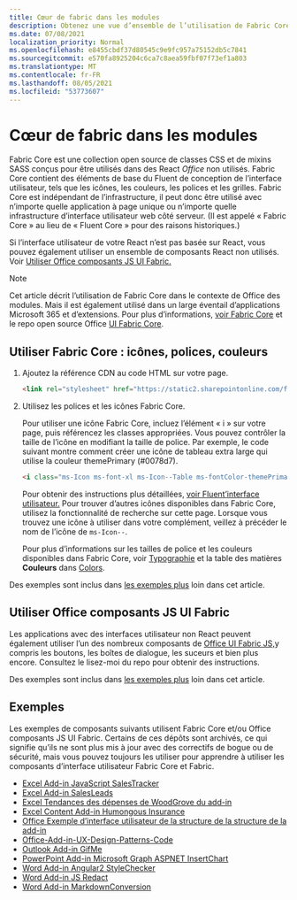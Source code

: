 ```yaml
---
title: Cœur de fabric dans les modules
description: Obtenez une vue d’ensemble de l’utilisation de Fabric Core et des composants de l’interface utilisateur fabric dans Office des composants.
ms.date: 07/08/2021
localization_priority: Normal
ms.openlocfilehash: e8455cbdf37d80545c9e9fc957a75152db5c7841
ms.sourcegitcommit: e570fa8925204c6ca7c8aea59fbf07f73ef1a803
ms.translationtype: MT
ms.contentlocale: fr-FR
ms.lasthandoff: 08/05/2021
ms.locfileid: "53773607"
---
```

# <a name="fabric-core-in-office-add-ins"></a>Cœur de fabric dans les modules

Fabric Core est une collection open source de classes CSS et de mixins SASS conçus pour être utilisés dans des React *Office* non utilisés. Fabric Core contient des éléments de base du Fluent de conception de l’interface utilisateur, tels que les icônes, les couleurs, les polices et les grilles. Fabric Core est indépendant de l’infrastructure, il peut donc être utilisé avec n’importe quelle application à page unique ou n’importe quelle infrastructure d’interface utilisateur web côté serveur. (Il est appelé « Fabric Core » au lieu de « Fluent Core » pour des raisons historiques.)

Si l’interface utilisateur de votre React n’est pas basée sur React, vous pouvez également utiliser un ensemble de composants React non utilisés. Voir [Utiliser Office composants JS UI Fabric.](#use-office-ui-fabric-js-components)

> [!NOTE]
> Cet article décrit l’utilisation de Fabric Core dans le contexte de Office des modules. Mais il est également utilisé dans un large éventail d’applications Microsoft 365 et d’extensions. Pour plus d’informations, [voir Fabric Core](https://developer.microsoft.com/fluentui#/get-started/web#fabric-core) et le repo open source Office [UI Fabric Core](https://github.com/OfficeDev/office-ui-fabric-core).

## <a name="use-fabric-core-icons-fonts-colors"></a>Utiliser Fabric Core : icônes, polices, couleurs

1. Ajoutez la référence CDN au code HTML sur votre page.  

    ```html
    <link rel="stylesheet" href="https://static2.sharepointonline.com/files/fabric/office-ui-fabric-core/9.6.1/css/fabric.min.css">
    ```

2. Utilisez les polices et les icônes Fabric Core.

    Pour utiliser une icône Fabric Core, incluez l’élément « i » sur votre page, puis référencez les classes appropriées. Vous pouvez contrôler la taille de l’icône en modifiant la taille de police. Par exemple, le code suivant montre comment créer une icône de tableau extra large qui utilise la couleur themePrimary (#0078d7).

    ```html
    <i class="ms-Icon ms-font-xl ms-Icon--Table ms-fontColor-themePrimary"></i>
    ```

    Pour obtenir des instructions plus détaillées, [voir Fluent’interface utilisateur.](https://developer.microsoft.com/fluentui#/styles/web/icons) Pour trouver d’autres icônes disponibles dans Fabric Core, utilisez la fonctionnalité de recherche sur cette page. Lorsque vous trouvez une icône à utiliser dans votre complément, veillez à précéder le nom de l’icône de `ms-Icon--`.

    Pour plus d’informations sur les tailles de police et les couleurs disponibles dans Fabric Core, voir [Typographie](https://developer.microsoft.com/fluentui#/styles/web/typography) et la table des matières **Couleurs** dans [Colors](https://developer.microsoft.com/fluentui#/styles/web/colors).

Des exemples sont inclus dans [les exemples plus](#samples) loin dans cet article.

## <a name="use-office-ui-fabric-js-components"></a>Utiliser Office composants JS UI Fabric

Les applications avec des interfaces utilisateur non React peuvent également utiliser l’un des nombreux composants de [Office UI Fabric JS,](https://github.com/OfficeDev/office-ui-fabric-js)y compris les boutons, les boîtes de dialogue, les suceurs et bien plus encore. Consultez le lisez-moi du repo pour obtenir des instructions.

Des exemples sont inclus dans [les exemples plus](#samples) loin dans cet article.

## <a name="samples"></a>Exemples

Les exemples de composants suivants utilisent Fabric Core et/ou Office composants JS UI Fabric. Certains de ces dépôts sont archivés, ce qui signifie qu’ils ne sont plus mis à jour avec des correctifs de bogue ou de sécurité, mais vous pouvez toujours les utiliser pour apprendre à utiliser les composants d’interface utilisateur Fabric Core et Fabric.

- [Excel Add-in JavaScript SalesTracker](https://github.com/OfficeDev/Excel-Add-in-JavaScript-SalesTracker)
- [Excel Add-in SalesLeads](https://github.com/OfficeDev/Excel-Add-in-SalesLeads)
- [Excel Tendances des dépenses de WoodGrove du add-in](https://github.com/OfficeDev/Excel-Add-in-WoodGrove-Expense-Trends)
- [Excel Content Add-in Humongous Insurance](https://github.com/OfficeDev/Excel-Content-Add-in-Humongous-Insurance)
- [Office Exemple d’interface utilisateur de la structure de la structure de la add-in](https://github.com/OfficeDev/Office-Add-in-Fabric-UI-Sample)
- [Office-Add-in-UX-Design-Patterns-Code](https://github.com/OfficeDev/Office-Add-in-UX-Design-Patterns-Code)
- [Outlook Add-in GifMe](https://github.com/OfficeDev/Outlook-Add-in-GifMe)
- [PowerPoint Add-in Microsoft Graph ASPNET InsertChart](https://github.com/OfficeDev/PowerPoint-Add-in-Microsoft-Graph-ASPNET-InsertChart)
- [Word Add-in Angular2 StyleChecker](https://github.com/OfficeDev/Word-Add-in-Angular2-StyleChecker)
- [Word Add-in JS Redact](https://github.com/OfficeDev/Word-Add-in-JS-Redact)
- [Word Add-in MarkdownConversion](https://github.com/OfficeDev/Word-Add-in-MarkdownConversion)

